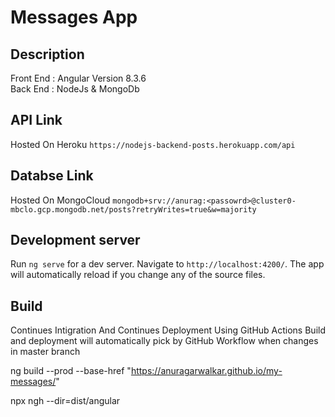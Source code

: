 # Messages App

## Description
Front End : Angular Version 8.3.6 <br>
Back End : NodeJs & MongoDb

## API Link

Hosted On Heroku `https://nodejs-backend-posts.herokuapp.com/api`

## Databse Link

Hosted On MongoCloud `mongodb+srv://anurag:<passowrd>@cluster0-mbclo.gcp.mongodb.net/posts?retryWrites=true&w=majority`


## Development server

Run `ng serve` for a dev server. Navigate to `http://localhost:4200/`. The app will automatically reload if you change any of the source files.

## Build 

Continues Intigration And Continues Deployment Using GitHub Actions
Build and deployment will automatically pick by GitHub Workflow when changes in master branch

ng build --prod --base-href "https://anuragarwalkar.github.io/my-messages/"

npx ngh --dir=dist/angular
